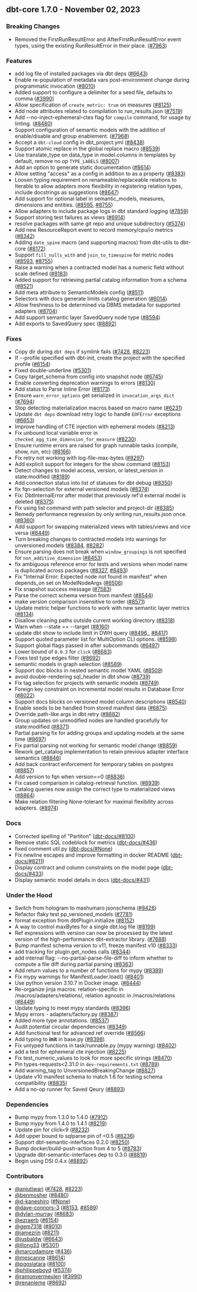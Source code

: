 ## dbt-core 1.7.0 - November 02, 2023

### Breaking Changes

- Removed the FirstRunResultError and AfterFirstRunResultError event types, using the existing RunResultError in their place. ([#7963](https://github.com/dbt-labs/dbt-core/issues/7963))

### Features

- add log file of installed packages via dbt deps ([#6643](https://github.com/dbt-labs/dbt-core/issues/6643))
- Enable re-population of metadata vars post-environment change during programmatic invocation ([#8010](https://github.com/dbt-labs/dbt-core/issues/8010))
- Added support to configure a delimiter for a seed file, defaults to comma ([#3990](https://github.com/dbt-labs/dbt-core/issues/3990))
- Allow specification of `create_metric: true` on measures ([#8125](https://github.com/dbt-labs/dbt-core/issues/8125))
- Add node attributes related to compilation to run_results.json ([#7519](https://github.com/dbt-labs/dbt-core/issues/7519))
- Add --no-inject-ephemeral-ctes flag for `compile` command, for usage by linting. ([#8480](https://github.com/dbt-labs/dbt-core/issues/8480))
- Support configuration of semantic models with the addition of enable/disable and group enablement. ([#7968](https://github.com/dbt-labs/dbt-core/issues/7968))
- Accept a `dbt-cloud` config in dbt_project.yml ([#8438](https://github.com/dbt-labs/dbt-core/issues/8438))
- Support atomic replace in the global replace macro ([#8539](https://github.com/dbt-labs/dbt-core/issues/8539))
- Use translate_type on data_type in model.columns in templates by default, remove no op `TYPE_LABELS` ([#8007](https://github.com/dbt-labs/dbt-core/issues/8007))
- Add an option to generate static documentation ([#8614](https://github.com/dbt-labs/dbt-core/issues/8614))
- Allow setting "access" as a config in addition to as a property ([#8383](https://github.com/dbt-labs/dbt-core/issues/8383))
- Loosen typing requirement on renameable/replaceable relations to Iterable to allow adapters more flexibility in registering relation types, include docstrings as suggestions ([#8647](https://github.com/dbt-labs/dbt-core/issues/8647))
- Add support for optional label in semantic_models, measures, dimensions and entities. ([#8595](https://github.com/dbt-labs/dbt-core/issues/8595), [#8755](https://github.com/dbt-labs/dbt-core/issues/8755))
- Allow adapters to include package logs in dbt standard logging  ([#7859](https://github.com/dbt-labs/dbt-core/issues/7859))
- Support storing test failures as views ([#6914](https://github.com/dbt-labs/dbt-core/issues/6914))
- resolve packages with same git repo and unique subdirectory ([#5374](https://github.com/dbt-labs/dbt-core/issues/5374))
- Add new ResourceReport event to record memory/cpu/io metrics ([#8342](https://github.com/dbt-labs/dbt-core/issues/8342))
- Adding `date_spine` macro (and supporting macros) from dbt-utils to dbt-core ([#8172](https://github.com/dbt-labs/dbt-core/issues/8172))
- Support `fill_nulls_with` and `join_to_timespine` for metric nodes ([#8593](https://github.com/dbt-labs/dbt-core/issues/8593), [#8755](https://github.com/dbt-labs/dbt-core/issues/8755))
- Raise a warning when a contracted model has a numeric field without scale defined ([#8183](https://github.com/dbt-labs/dbt-core/issues/8183))
- Added support for retrieving partial catalog information from a schema ([#8521](https://github.com/dbt-labs/dbt-core/issues/8521))
- Add meta attribute to SemanticModels config ([#8511](https://github.com/dbt-labs/dbt-core/issues/8511))
- Selectors with docs generate limits catalog generation ([#6014](https://github.com/dbt-labs/dbt-core/issues/6014))
- Allow freshness to be determined via DBMS metadata for supported adapters ([#8704](https://github.com/dbt-labs/dbt-core/issues/8704))
- Add support semantic layer SavedQuery node type ([#8594](https://github.com/dbt-labs/dbt-core/issues/8594))
- Add exports to SavedQuery spec ([#8892](https://github.com/dbt-labs/dbt-core/issues/8892))

### Fixes

- Copy dir during `dbt deps` if symlink fails ([#7428](https://github.com/dbt-labs/dbt-core/issues/7428), [#8223](https://github.com/dbt-labs/dbt-core/issues/8223))
- If --profile specified with dbt-init, create the project with the specified profile ([#6154](https://github.com/dbt-labs/dbt-core/issues/6154))
- Fixed double-underline ([#5301](https://github.com/dbt-labs/dbt-core/issues/5301))
- Copy target_schema from config into snapshot node ([#6745](https://github.com/dbt-labs/dbt-core/issues/6745))
- Enable converting deprecation warnings to errors ([#8130](https://github.com/dbt-labs/dbt-core/issues/8130))
- Add status to Parse Inline Error ([#8173](https://github.com/dbt-labs/dbt-core/issues/8173))
- Ensure `warn_error_options` get serialized in `invocation_args_dict` ([#7694](https://github.com/dbt-labs/dbt-core/issues/7694))
- Stop detecting materialization macros based on macro name ([#6231](https://github.com/dbt-labs/dbt-core/issues/6231))
- Update `dbt deps` download retry logic to handle `EOFError` exceptions ([#6653](https://github.com/dbt-labs/dbt-core/issues/6653))
- Improve handling of CTE injection with ephemeral models ([#8213](https://github.com/dbt-labs/dbt-core/issues/8213))
- Fix unbound local variable error in `checked_agg_time_dimension_for_measure` ([#8230](https://github.com/dbt-labs/dbt-core/issues/8230))
- Ensure runtime errors are raised for graph runnable tasks (compile, show, run, etc) ([#8166](https://github.com/dbt-labs/dbt-core/issues/8166))
- Fix retry not working with log-file-max-bytes ([#8297](https://github.com/dbt-labs/dbt-core/issues/8297))
- Add explicit support for integers for the show command ([#8153](https://github.com/dbt-labs/dbt-core/issues/8153))
- Detect changes to model access, version, or latest_version in state:modified ([#8189](https://github.com/dbt-labs/dbt-core/issues/8189))
- Add connection status into list of statuses for dbt debug ([#8350](https://github.com/dbt-labs/dbt-core/issues/8350))
- fix fqn-selection for external versioned models ([#8374](https://github.com/dbt-labs/dbt-core/issues/8374))
- Fix: DbtInternalError after model that previously ref'd external model is deleted ([#8375](https://github.com/dbt-labs/dbt-core/issues/8375))
- Fix using list command with path selector and project-dir ([#8385](https://github.com/dbt-labs/dbt-core/issues/8385))
- Remedy performance regression by only writing run_results.json once. ([#8360](https://github.com/dbt-labs/dbt-core/issues/8360))
- Add support for swapping materialized views with tables/views and vice versa ([#8449](https://github.com/dbt-labs/dbt-core/issues/8449))
- Turn breaking changes to contracted models into warnings for unversioned models ([#8384](https://github.com/dbt-labs/dbt-core/issues/8384), [#8282](https://github.com/dbt-labs/dbt-core/issues/8282))
- Ensure parsing does not break when `window_groupings` is not specified for `non_additive_dimension` ([#8453](https://github.com/dbt-labs/dbt-core/issues/8453))
- fix ambiguous reference error for tests and versions when model name is duplicated across packages ([#8327](https://github.com/dbt-labs/dbt-core/issues/8327), [#8493](https://github.com/dbt-labs/dbt-core/issues/8493))
- Fix "Internal Error: Expected node <unique-id> not found in manifest" when depends_on set on ModelNodeArgs ([#8506](https://github.com/dbt-labs/dbt-core/issues/8506))
- Fix snapshot success message ([#7583](https://github.com/dbt-labs/dbt-core/issues/7583))
- Parse the correct schema version from manifest ([#8544](https://github.com/dbt-labs/dbt-core/issues/8544))
- make version comparison insensitive to order ([#8571](https://github.com/dbt-labs/dbt-core/issues/8571))
- Update metric helper functions to work with new semantic layer metrics ([#8134](https://github.com/dbt-labs/dbt-core/issues/8134))
- Disallow cleaning paths outside current working directory ([#8318](https://github.com/dbt-labs/dbt-core/issues/8318))
- Warn when --state == --target ([#8160](https://github.com/dbt-labs/dbt-core/issues/8160))
- update dbt show to include limit in DWH query  ([#8496,](https://github.com/dbt-labs/dbt-core/issues/8496,), [#8417](https://github.com/dbt-labs/dbt-core/issues/8417))
- Support quoted parameter list for MultiOption CLI options. ([#8598](https://github.com/dbt-labs/dbt-core/issues/8598))
- Support global flags passed in after subcommands ([#6497](https://github.com/dbt-labs/dbt-core/issues/6497))
- Lower bound of `8.0.2` for `click` ([#8683](https://github.com/dbt-labs/dbt-core/issues/8683))
- Fixes test type edges filter ([#8692](https://github.com/dbt-labs/dbt-core/issues/8692))
- semantic models in graph selection ([#8589](https://github.com/dbt-labs/dbt-core/issues/8589))
- Support doc blocks in nested semantic model YAML ([#8509](https://github.com/dbt-labs/dbt-core/issues/8509))
- avoid double-rendering sql_header in dbt show ([#8739](https://github.com/dbt-labs/dbt-core/issues/8739))
- Fix tag selection for projects with semantic models ([#8749](https://github.com/dbt-labs/dbt-core/issues/8749))
- Foreign key constraint on incremental model results in Database Error ([#8022](https://github.com/dbt-labs/dbt-core/issues/8022))
- Support docs blocks on versioned model column descriptions ([#8540](https://github.com/dbt-labs/dbt-core/issues/8540))
- Enable seeds to be handled from stored manifest data ([#6875](https://github.com/dbt-labs/dbt-core/issues/6875))
- Override path-like args in dbt retry ([#8682](https://github.com/dbt-labs/dbt-core/issues/8682))
- Group updates on unmodified nodes are handled gracefully for state:modified ([#8371](https://github.com/dbt-labs/dbt-core/issues/8371))
- Partial parsing fix for adding groups and updating models at the same time ([#8697](https://github.com/dbt-labs/dbt-core/issues/8697))
- Fix partial parsing not working for semantic model change ([#8859](https://github.com/dbt-labs/dbt-core/issues/8859))
- Rework get_catalog implementation to retain previous adapter interface semantics ([#8846](https://github.com/dbt-labs/dbt-core/issues/8846))
- Add back contract enforcement for temporary tables on postgres ([#8857](https://github.com/dbt-labs/dbt-core/issues/8857))
- Add version to fqn when version==0 ([#8836](https://github.com/dbt-labs/dbt-core/issues/8836))
- Fix cased comparison in catalog-retrieval function. ([#8939](https://github.com/dbt-labs/dbt-core/issues/8939))
- Catalog queries now assign the correct type to materialized views ([#8864](https://github.com/dbt-labs/dbt-core/issues/8864))
- Make relation filtering None-tolerant for maximal flexibility across adapters. ([#8974](https://github.com/dbt-labs/dbt-core/issues/8974))

### Docs

- Corrected spelling of "Partiton" ([dbt-docs/#8100](https://github.com/dbt-labs/dbt-docs/issues/8100))
- Remove static SQL codeblock for metrics ([dbt-docs/#436](https://github.com/dbt-labs/dbt-docs/issues/436))
- fixed comment util.py ([dbt-docs/#None](https://github.com/dbt-labs/dbt-docs/issues/None))
- Fix newline escapes and improve formatting in docker README ([dbt-docs/#8211](https://github.com/dbt-labs/dbt-docs/issues/8211))
- Display contract and column constraints on the model page ([dbt-docs/#433](https://github.com/dbt-labs/dbt-docs/issues/433))
- Display semantic model details in docs ([dbt-docs/#431](https://github.com/dbt-labs/dbt-docs/issues/431))

### Under the Hood

- Switch from hologram to mashumaro jsonschema ([#8426](https://github.com/dbt-labs/dbt-core/issues/8426))
- Refactor flaky test pp_versioned_models ([#7781](https://github.com/dbt-labs/dbt-core/issues/7781))
- format exception from dbtPlugin.initialize ([#8152](https://github.com/dbt-labs/dbt-core/issues/8152))
- A way to control maxBytes for a single dbt.log file ([#8199](https://github.com/dbt-labs/dbt-core/issues/8199))
- Ref expressions with version can now be processed by the latest version of the high-performance dbt-extractor library. ([#7688](https://github.com/dbt-labs/dbt-core/issues/7688))
- Bump manifest schema version to v11, freeze manifest v10 ([#8333](https://github.com/dbt-labs/dbt-core/issues/8333))
- add tracking for plugin.get_nodes calls ([#8344](https://github.com/dbt-labs/dbt-core/issues/8344))
- add internal flag: --no-partial-parse-file-diff to inform whether to compute a file diff during partial parsing ([#8363](https://github.com/dbt-labs/dbt-core/issues/8363))
- Add return values to a number of functions for mypy ([#8389](https://github.com/dbt-labs/dbt-core/issues/8389))
- Fix mypy warnings for ManifestLoader.load() ([#8401](https://github.com/dbt-labs/dbt-core/issues/8401))
- Use python version 3.10.7 in Docker image. ([#8444](https://github.com/dbt-labs/dbt-core/issues/8444))
- Re-organize jinja macros: relation-specific in /macros/adapters/relations/<relation>, relation agnostic in /macros/relations ([#8449](https://github.com/dbt-labs/dbt-core/issues/8449))
- Update typing to meet mypy standards ([#8396](https://github.com/dbt-labs/dbt-core/issues/8396))
- Mypy errors - adapters/factory.py ([#8387](https://github.com/dbt-labs/dbt-core/issues/8387))
- Added more type annotations. ([#8537](https://github.com/dbt-labs/dbt-core/issues/8537))
- Audit potential circular dependencies ([#8349](https://github.com/dbt-labs/dbt-core/issues/8349))
- Add functional test for advanced ref override ([#8566](https://github.com/dbt-labs/dbt-core/issues/8566))
- Add typing to __init__ in base.py ([#8398](https://github.com/dbt-labs/dbt-core/issues/8398))
- Fix untyped functions in task/runnable.py (mypy warning) ([#8402](https://github.com/dbt-labs/dbt-core/issues/8402))
- add a test for ephemeral cte injection ([#8225](https://github.com/dbt-labs/dbt-core/issues/8225))
- Fix test_numeric_values to look for more specific strings ([#8470](https://github.com/dbt-labs/dbt-core/issues/8470))
- Pin types-requests<2.31.0 in `dev-requirements.txt` ([#8789](https://github.com/dbt-labs/dbt-core/issues/8789))
- Add warning_tag to UnversionedBreakingChange ([#8827](https://github.com/dbt-labs/dbt-core/issues/8827))
- Update v10 manifest schema to match 1.6 for testing schema compatibility ([#8835](https://github.com/dbt-labs/dbt-core/issues/8835))
- Add a no-op runner for Saved Qeury ([#8893](https://github.com/dbt-labs/dbt-core/issues/8893))

### Dependencies

- Bump mypy from 1.3.0 to 1.4.0 ([#7912](https://github.com/dbt-labs/dbt-core/pull/7912))
- Bump mypy from 1.4.0 to 1.4.1 ([#8219](https://github.com/dbt-labs/dbt-core/pull/8219))
- Update pin for click<9 ([#8232](https://github.com/dbt-labs/dbt-core/pull/8232))
- Add upper bound to sqlparse pin of <0.5 ([#8236](https://github.com/dbt-labs/dbt-core/pull/8236))
- Support dbt-semantic-interfaces 0.2.0 ([#8250](https://github.com/dbt-labs/dbt-core/pull/8250))
- Bump docker/build-push-action from 4 to 5 ([#8783](https://github.com/dbt-labs/dbt-core/pull/8783))
- Upgrade dbt-semantic-interfaces dep to 0.3.0 ([#8819](https://github.com/dbt-labs/dbt-core/pull/8819))
- Begin using DSI 0.4.x ([#8892](https://github.com/dbt-labs/dbt-core/pull/8892))

### Contributors
- [@anjutiwari](https://github.com/anjutiwari) ([#7428](https://github.com/dbt-labs/dbt-core/issues/7428), [#8223](https://github.com/dbt-labs/dbt-core/issues/8223))
- [@benmosher](https://github.com/benmosher) ([#8480](https://github.com/dbt-labs/dbt-core/issues/8480))
- [@d-kaneshiro](https://github.com/d-kaneshiro) ([#None](https://github.com/dbt-labs/dbt-core/issues/None))
- [@dave-connors-3](https://github.com/dave-connors-3) ([#8153](https://github.com/dbt-labs/dbt-core/issues/8153), [#8589](https://github.com/dbt-labs/dbt-core/issues/8589))
- [@dylan-murray](https://github.com/dylan-murray) ([#8683](https://github.com/dbt-labs/dbt-core/issues/8683))
- [@ezraerb](https://github.com/ezraerb) ([#6154](https://github.com/dbt-labs/dbt-core/issues/6154))
- [@gem7318](https://github.com/gem7318) ([#8010](https://github.com/dbt-labs/dbt-core/issues/8010))
- [@jamezrin](https://github.com/jamezrin) ([#8211](https://github.com/dbt-labs/dbt-core/issues/8211))
- [@jusbaldw](https://github.com/jusbaldw) ([#6643](https://github.com/dbt-labs/dbt-core/issues/6643))
- [@lllong33](https://github.com/lllong33) ([#5301](https://github.com/dbt-labs/dbt-core/issues/5301))
- [@marcodamore](https://github.com/marcodamore) ([#436](https://github.com/dbt-labs/dbt-core/issues/436))
- [@mescanne](https://github.com/mescanne) ([#8614](https://github.com/dbt-labs/dbt-core/issues/8614))
- [@pgoslatara](https://github.com/pgoslatara) ([#8100](https://github.com/dbt-labs/dbt-core/issues/8100))
- [@philippeboyd](https://github.com/philippeboyd) ([#5374](https://github.com/dbt-labs/dbt-core/issues/5374))
- [@ramonvermeulen](https://github.com/ramonvermeulen) ([#3990](https://github.com/dbt-labs/dbt-core/issues/3990))
- [@renanleme](https://github.com/renanleme) ([#8692](https://github.com/dbt-labs/dbt-core/issues/8692))
